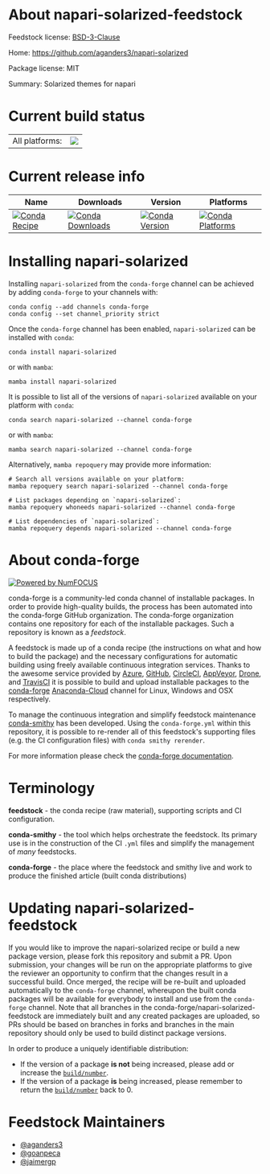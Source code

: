 About napari-solarized-feedstock
================================

Feedstock license: [BSD-3-Clause](https://github.com/conda-forge/napari-solarized-feedstock/blob/main/LICENSE.txt)

Home: https://github.com/aganders3/napari-solarized

Package license: MIT

Summary: Solarized themes for napari

Current build status
====================


<table><tr><td>All platforms:</td>
    <td>
      <a href="https://dev.azure.com/conda-forge/feedstock-builds/_build/latest?definitionId=19020&branchName=main">
        <img src="https://dev.azure.com/conda-forge/feedstock-builds/_apis/build/status/napari-solarized-feedstock?branchName=main">
      </a>
    </td>
  </tr>
</table>

Current release info
====================

| Name | Downloads | Version | Platforms |
| --- | --- | --- | --- |
| [![Conda Recipe](https://img.shields.io/badge/recipe-napari--solarized-green.svg)](https://anaconda.org/conda-forge/napari-solarized) | [![Conda Downloads](https://img.shields.io/conda/dn/conda-forge/napari-solarized.svg)](https://anaconda.org/conda-forge/napari-solarized) | [![Conda Version](https://img.shields.io/conda/vn/conda-forge/napari-solarized.svg)](https://anaconda.org/conda-forge/napari-solarized) | [![Conda Platforms](https://img.shields.io/conda/pn/conda-forge/napari-solarized.svg)](https://anaconda.org/conda-forge/napari-solarized) |

Installing napari-solarized
===========================

Installing `napari-solarized` from the `conda-forge` channel can be achieved by adding `conda-forge` to your channels with:

```
conda config --add channels conda-forge
conda config --set channel_priority strict
```

Once the `conda-forge` channel has been enabled, `napari-solarized` can be installed with `conda`:

```
conda install napari-solarized
```

or with `mamba`:

```
mamba install napari-solarized
```

It is possible to list all of the versions of `napari-solarized` available on your platform with `conda`:

```
conda search napari-solarized --channel conda-forge
```

or with `mamba`:

```
mamba search napari-solarized --channel conda-forge
```

Alternatively, `mamba repoquery` may provide more information:

```
# Search all versions available on your platform:
mamba repoquery search napari-solarized --channel conda-forge

# List packages depending on `napari-solarized`:
mamba repoquery whoneeds napari-solarized --channel conda-forge

# List dependencies of `napari-solarized`:
mamba repoquery depends napari-solarized --channel conda-forge
```


About conda-forge
=================

[![Powered by
NumFOCUS](https://img.shields.io/badge/powered%20by-NumFOCUS-orange.svg?style=flat&colorA=E1523D&colorB=007D8A)](https://numfocus.org)

conda-forge is a community-led conda channel of installable packages.
In order to provide high-quality builds, the process has been automated into the
conda-forge GitHub organization. The conda-forge organization contains one repository
for each of the installable packages. Such a repository is known as a *feedstock*.

A feedstock is made up of a conda recipe (the instructions on what and how to build
the package) and the necessary configurations for automatic building using freely
available continuous integration services. Thanks to the awesome service provided by
[Azure](https://azure.microsoft.com/en-us/services/devops/), [GitHub](https://github.com/),
[CircleCI](https://circleci.com/), [AppVeyor](https://www.appveyor.com/),
[Drone](https://cloud.drone.io/welcome), and [TravisCI](https://travis-ci.com/)
it is possible to build and upload installable packages to the
[conda-forge](https://anaconda.org/conda-forge) [Anaconda-Cloud](https://anaconda.org/)
channel for Linux, Windows and OSX respectively.

To manage the continuous integration and simplify feedstock maintenance
[conda-smithy](https://github.com/conda-forge/conda-smithy) has been developed.
Using the ``conda-forge.yml`` within this repository, it is possible to re-render all of
this feedstock's supporting files (e.g. the CI configuration files) with ``conda smithy rerender``.

For more information please check the [conda-forge documentation](https://conda-forge.org/docs/).

Terminology
===========

**feedstock** - the conda recipe (raw material), supporting scripts and CI configuration.

**conda-smithy** - the tool which helps orchestrate the feedstock.
                   Its primary use is in the construction of the CI ``.yml`` files
                   and simplify the management of *many* feedstocks.

**conda-forge** - the place where the feedstock and smithy live and work to
                  produce the finished article (built conda distributions)


Updating napari-solarized-feedstock
===================================

If you would like to improve the napari-solarized recipe or build a new
package version, please fork this repository and submit a PR. Upon submission,
your changes will be run on the appropriate platforms to give the reviewer an
opportunity to confirm that the changes result in a successful build. Once
merged, the recipe will be re-built and uploaded automatically to the
`conda-forge` channel, whereupon the built conda packages will be available for
everybody to install and use from the `conda-forge` channel.
Note that all branches in the conda-forge/napari-solarized-feedstock are
immediately built and any created packages are uploaded, so PRs should be based
on branches in forks and branches in the main repository should only be used to
build distinct package versions.

In order to produce a uniquely identifiable distribution:
 * If the version of a package **is not** being increased, please add or increase
   the [``build/number``](https://docs.conda.io/projects/conda-build/en/latest/resources/define-metadata.html#build-number-and-string).
 * If the version of a package **is** being increased, please remember to return
   the [``build/number``](https://docs.conda.io/projects/conda-build/en/latest/resources/define-metadata.html#build-number-and-string)
   back to 0.

Feedstock Maintainers
=====================

* [@aganders3](https://github.com/aganders3/)
* [@goanpeca](https://github.com/goanpeca/)
* [@jaimergp](https://github.com/jaimergp/)

